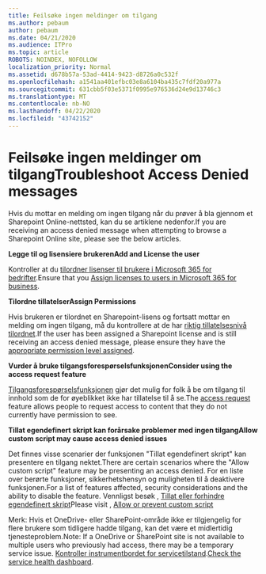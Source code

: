 ```yaml
---
title: Feilsøke ingen meldinger om tilgang
ms.author: pebaum
author: pebaum
ms.date: 04/21/2020
ms.audience: ITPro
ms.topic: article
ROBOTS: NOINDEX, NOFOLLOW
localization_priority: Normal
ms.assetid: d678b57a-53ad-4414-9423-d8726a0c532f
ms.openlocfilehash: a1541aa401efbc03e8a6104ba435c7fdf20a977a
ms.sourcegitcommit: 631cbb5f03e5371f0995e976536d24e9d13746c3
ms.translationtype: MT
ms.contentlocale: nb-NO
ms.lasthandoff: 04/22/2020
ms.locfileid: "43742152"
---
```

# <a name="troubleshoot-access-denied-messages"></a><span data-ttu-id="7383a-102">Feilsøke ingen meldinger om tilgang</span><span class="sxs-lookup"><span data-stu-id="7383a-102">Troubleshoot Access Denied messages</span></span>

<span data-ttu-id="7383a-103">Hvis du mottar en melding om ingen tilgang når du prøver å bla gjennom et Sharepoint Online-nettsted, kan du se artiklene nedenfor.</span><span class="sxs-lookup"><span data-stu-id="7383a-103">If you are receiving an access denied message when attempting to browse a Sharepoint Online site, please see the below articles.</span></span>

<span data-ttu-id="7383a-104">**Legge til og lisensiere brukeren**</span><span class="sxs-lookup"><span data-stu-id="7383a-104">**Add and License the user**</span></span>

<span data-ttu-id="7383a-105">Kontroller at du [tilordner lisenser til brukere i Microsoft 365 for bedrifter](https://docs.microsoft.com/office365/admin/subscriptions-and-billing/assign-licenses-to-users?view=o365-worldwide&amp;tabs=One).</span><span class="sxs-lookup"><span data-stu-id="7383a-105">Ensure that you [Assign licenses to users in Microsoft 365 for business](https://docs.microsoft.com/office365/admin/subscriptions-and-billing/assign-licenses-to-users?view=o365-worldwide&amp;tabs=One).</span></span>

<span data-ttu-id="7383a-106">**Tilordne tillatelser**</span><span class="sxs-lookup"><span data-stu-id="7383a-106">**Assign Permissions**</span></span>

<span data-ttu-id="7383a-107">Hvis brukeren er tilordnet en Sharepoint-lisens og fortsatt mottar en melding om ingen tilgang, må du kontrollere at de har [riktig tillatelsesnivå tilordnet](https://docs.microsoft.com/sharepoint/understanding-permission-levels).</span><span class="sxs-lookup"><span data-stu-id="7383a-107">If the user has been assigned a Sharepoint license and is still receiving an access denied message, please ensure they have the [appropriate permission level assigned](https://docs.microsoft.com/sharepoint/understanding-permission-levels).</span></span>

<span data-ttu-id="7383a-108">**Vurder å bruke tilgangsforespørselsfunksjonen**</span><span class="sxs-lookup"><span data-stu-id="7383a-108">**Consider using the access request feature**</span></span>

<span data-ttu-id="7383a-109">[Tilgangsforespørselsfunksjonen](https://support.office.com/article/Set-up-and-manage-access-requests-94B26E0B-2822-49D4-929A-8455698654B3) gjør det mulig for folk å be om tilgang til innhold som de for øyeblikket ikke har tillatelse til å se.</span><span class="sxs-lookup"><span data-stu-id="7383a-109">The [access request](https://support.office.com/article/Set-up-and-manage-access-requests-94B26E0B-2822-49D4-929A-8455698654B3) feature allows people to request access to content that they do not currently have permission to see.</span></span> 

<span data-ttu-id="7383a-110">**Tillat egendefinert skript kan forårsake problemer med ingen tilgang**</span><span class="sxs-lookup"><span data-stu-id="7383a-110">**Allow custom script may cause access denied issues**</span></span>

<span data-ttu-id="7383a-111">Det finnes visse scenarier der funksjonen "Tillat egendefinert skript" kan presentere en tilgang nektet.</span><span class="sxs-lookup"><span data-stu-id="7383a-111">There are certain scenarios where the "Allow custom script" feature may be presenting an access denied.</span></span> <span data-ttu-id="7383a-112">For en liste over berørte funksjoner, sikkerhetshensyn og muligheten til å deaktivere funksjonen.</span><span class="sxs-lookup"><span data-stu-id="7383a-112">For a list of features affected, security considerations and the ability to disable the feature.</span></span> <span data-ttu-id="7383a-113">Vennligst besøk , [Tillat eller forhindre egendefinert skript](https://docs.microsoft.com/sharepoint/allow-or-prevent-custom-script)</span><span class="sxs-lookup"><span data-stu-id="7383a-113">Please visit , [Allow or prevent custom script](https://docs.microsoft.com/sharepoint/allow-or-prevent-custom-script)</span></span>

<span data-ttu-id="7383a-114">Merk: Hvis et OneDrive- eller SharePoint-område ikke er tilgjengelig for flere brukere som tidligere hadde tilgang, kan det være et midlertidig tjenesteproblem.</span><span class="sxs-lookup"><span data-stu-id="7383a-114">Note: If a OneDrive or SharePoint site is not available to multiple users who previously had access, there may be a temporary service issue.</span></span> <span data-ttu-id="7383a-115">[Kontroller instrumentbordet for servicetilstand](https://portal.office.com/adminportal/home#/servicehealth).</span><span class="sxs-lookup"><span data-stu-id="7383a-115">[Check the service health dashboard](https://portal.office.com/adminportal/home#/servicehealth).</span></span>


  

